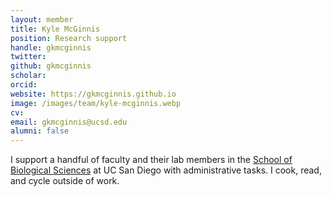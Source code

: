 ```yaml
---
layout: member
title: Kyle McGinnis 
position: Research support
handle: gkmcginnis
twitter: 
github: gkmcginnis
scholar: 
orcid: 
website: https://gkmcginnis.github.io
image: /images/team/kyle-mcginnis.webp
cv:
email: gkmcginnis@ucsd.edu
alumni: false
---
```


I support a handful of faculty and their lab members in the [School of Biological Sciences](https://biology.ucsd.edu/) at UC San Diego with administrative tasks. I cook, read, and cycle outside of work.
